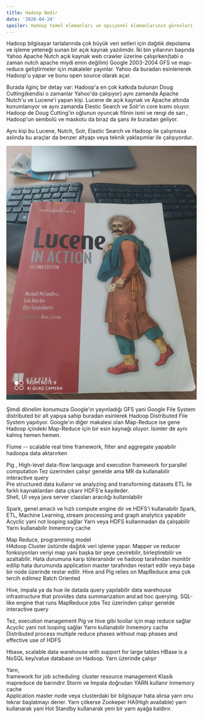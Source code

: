 ```yaml
---
title: Hadoop Nedir
date: '2020-04-24'
spoiler: Hadoop temel elemanları ve opsiyonel elemanlarının görevleri
---
```


Hadoop bilgisayar tarlalarında çok büyük veri setleri için dağıtık depolama ve işleme yeteneği sunan bir açık kaynak yazılımdır.
İki bin yıllarının başında Yahoo Apache Nutch açık kaynak web crawler üzerine çalışırken(tabi o zaman nutch apache miydi emin değilim) Google 2003-2004
GFS ve map-reduce geliştirmeler için makaleler yayınlar. Yahoo da buradan esinlenerek Hadoop'u yapar ve bunu open source olarak açar.

Burada ilginç bir detay var: Hadoop'a en çok katkıda bulunan Doug Cutting(kendisi o zamanlar Yahoo'da çalışıyor) aynı zamanda Apache Nutch'u ve Lucene'i yapan kişi. Lucene de açık kaynak ve Apache altında konumlanıyor ve aynı zamanda Elestic Search ve Solr'ın core kısmı oluyor. Hadoop de Doug Cutting'in oğlunun oyuncak filinin ismi ve rengi de sarı , Hadoop'un sembolü ve maskotu da biraz da şans ile buradan geliyor.

Aynı kişi bu Lucene, Nutch, Solr, Elastic Search ve Hadoop ile çalışmıssa aslında bu araçlar da benzer altyapı veya teknik yaklaşımlar ile çalışıyordur. 

![Ben de bu sıralar Lucene kitabı okuyordum :D](./apache_lucene.jpeg)

Şimdi dönelim konumuza Google'ın yayınladığı GFS yani Google File System distributed bir alt yapıya sahip buradan esinlerek Hadoop Distributed File System yapılıyor. Google'ın diğer makalesi olan Map-Reduce ise gene Hadoop içindeki Map-Reduce için bir esin kaynağı oluyor. İsimler de aynı kalmış hemen hemen.




Flume -- scalable real time framework, filter and aggregate yapabilir hadoopa data aktarırken 

Pig , High-level data-flow language and execution framework for parallel computation 
Tez üzerinden çalışır genelde ama MR da kullanabilir 
interactive query  
Pre structured data kullanır ve analyzing and transforming datasets 
ETL ile farklı kaynaklardan data çıkarır HDFS'e kaydeder.  
Shell, UI veya java server classları aracılığı kullanılabilir 


Spark, genel amaclı ve hızlı compute engine dir ve HDFS'i kullanabilir 
Spark, ETL, Machine Learning, stream processing and graph analytics yapabilir 
Acyclic yani not looping sağlar 
Yarn veya HDFS kullanmadan da çalışabilir 
Yarnı kullanabilir 
Inmemory cache  

Map Reduce, programming model  
HAdoop Cluster üstünde dağıtık veri işleme yapar. Mapper ve reducer fonksiyonları veriyi map yani başka bir şeye çevirebilir, birleştirebilir ve azaltabilir.
Hata durumuna karşı töleranslıdır ve hadoop tarafından monitör edilip hata durumunda application master tarafından restart edilir veya başa bir node üzerinde restar edilir. 
Hive and Pig relies on MapReduce ama çok tercih edilmez 
Batch Oriented 

Hive, impala ya da hue ile datada query yapılabilir 
data warehouse infrastructure that provides data summarization and ad hoc querying. 
SQL-like engine that runs MapReduce jobs 
Tez üzerinden çalışır genelde 
interactive query  

Tez, execution management 
Pig ve hive gibi toollar için map reduce sağlar 
Acyclic yani not looping sağlar 
Yarnı kullanabilir 
Inmemory cache  
Distributed process 
multiple reduce phases without map phases and effective use of HDFS 

Hbase, scalable data warehouse with support for large tables 
HBase is a NoSQL key/value database on Hadoop. 
Yarn üzerinde çalışır 

Yarn,  
framework for job scheduling  
cluster resource management 
Klasik mapreduce de barındrır 
Storm ve Impala doğrudan YARN kullanır 
Inmemory cache  
Application master node veya clusterdaki bir bilgisayar hata alırsa yarn onu tekrar başlatmayı dener.
Yarn çökerse Zookeper HA(High available) yarn kullanarak yani Hot Standby kullanarak yeni bir yarn ayağa kaldırır.
